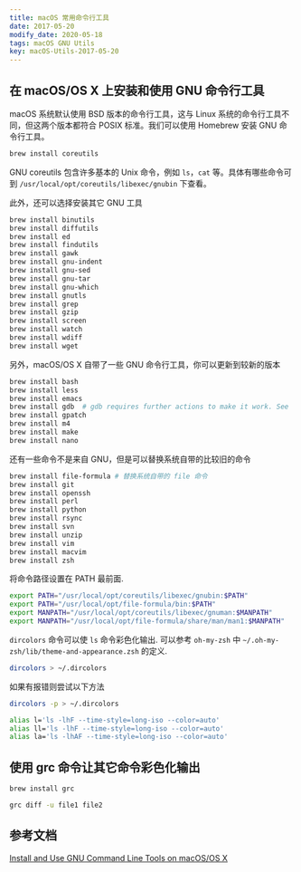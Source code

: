 ```yaml
---
title: macOS 常用命令行工具
date: 2017-05-20
modify_date: 2020-05-18
tags: macOS GNU Utils
key: macOS-Utils-2017-05-20
---
```


## 在 macOS/OS X 上安装和使用 GNU 命令行工具

macOS 系统默认使用 BSD 版本的命令行工具，这与 Linux 系统的命令行工具不同，但这两个版本都符合 POSIX 标准。我们可以使用 Homebrew 安装 GNU 命令行工具。

```sh
brew install coreutils
```

<!--more-->

GNU coreutils 包含许多基本的 Unix 命令，例如 `ls`，`cat` 等。具体有哪些命令可到 `/usr/local/opt/coreutils/libexec/gnubin` 下查看。

此外，还可以选择安装其它 GNU 工具

```sh
brew install binutils
brew install diffutils
brew install ed
brew install findutils
brew install gawk
brew install gnu-indent
brew install gnu-sed
brew install gnu-tar
brew install gnu-which
brew install gnutls
brew install grep
brew install gzip
brew install screen
brew install watch
brew install wdiff
brew install wget
```

另外，macOS/OS X 自带了一些 GNU 命令行工具，你可以更新到较新的版本

```sh
brew install bash
brew install less
brew install emacs
brew install gdb  # gdb requires further actions to make it work. See `brew info gdb`.
brew install gpatch
brew install m4
brew install make
brew install nano
```

还有一些命令不是来自 GNU，但是可以替换系统自带的比较旧的命令

```sh
brew install file-formula # 替换系统自带的 file 命令
brew install git
brew install openssh
brew install perl
brew install python
brew install rsync
brew install svn
brew install unzip
brew install vim
brew install macvim
brew install zsh
```

将命令路径设置在 PATH 最前面.

```sh
export PATH="/usr/local/opt/coreutils/libexec/gnubin:$PATH"
export PATH="/usr/local/opt/file-formula/bin:$PATH"
export MANPATH="/usr/local/opt/coreutils/libexec/gnuman:$MANPATH"
export MANPATH="/usr/local/opt/file-formula/share/man/man1:$MANPATH"
```

`dircolors` 命令可以使 `ls` 命令彩色化输出. 可以参考 `oh-my-zsh` 中 `~/.oh-my-zsh/lib/theme-and-appearance.zsh` 的定义.

```sh
dircolors > ~/.dircolors
```

如果有报错则尝试以下方法

```sh
dircolors -p > ~/.dircolors

alias l='ls -lhF --time-style=long-iso --color=auto'
alias ll='ls -lhF --time-style=long-iso --color=auto'
alias la='ls -lhAF --time-style=long-iso --color=auto'
```

## 使用 grc 命令让其它命令彩色化输出

```sh
brew install grc

grc diff -u file1 file2
```

## 参考文档

[Install and Use GNU Command Line Tools on macOS/OS X](https://www.topbug.net/blog/2013/04/14/install-and-use-gnu-command-line-tools-in-mac-os-x/)